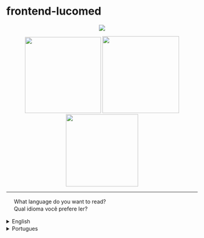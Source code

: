  # frontend-lucomed
 
<p align="center"><img src="https://user-images.githubusercontent.com/59120094/102135785-3a780680-3e37-11eb-9699-89333beda7e2.gif">
 </img>
</p> 
<p align="center">
 <img width="200px" src="https://user-images.githubusercontent.com/59120094/102145995-0278bf80-3e47-11eb-96db-35a9e1e5dfe3.jpg"></img>
 <img width="202px" src="https://user-images.githubusercontent.com/59120094/102146060-20debb00-3e47-11eb-8860-5b7f32663b91.jpg"></img>
 <img width="190px" src="https://user-images.githubusercontent.com/59120094/102146093-2b995000-3e47-11eb-88ca-2c88d1be8381.jpg"></img>
</p>
 
 ***
 
 <img width="16px" src="https://user-images.githubusercontent.com/59120094/102106902-e60d6080-3e0f-11eb-8528-ccc9c4fd3030.png"></img> What language do you want to read?
 <br>
 <img width="16px"  src="https://user-images.githubusercontent.com/59120094/102106566-80b96f80-3e0f-11eb-8fa3-5248a34b61e3.png"></img> Qual idioma você prefere ler?
 

<details>
<summary>English <img width="16px" src="https://user-images.githubusercontent.com/59120094/102106902-e60d6080-3e0f-11eb-8528-ccc9c4fd3030.png"></img> </summary>

## Introduction

This is a Front-end project of a homepage that may be used for medical services or hospitals. <br>
The name "Lucomed", it's fictional, was formed for the initials of the name of whom developed this website, the author Lucas Correia
<br>

[Demosntration](https://frontend-lucomed.vercel.app/)

## Install

for some features to work perfectly, it's recommended to use the "http-server", present as development on package.json

```
npm install
```
script start
```
npm start
```
<br>

## Components

seven components were used throughout the development of the page:

* Main banner, with action button on the right corner and a background image, on mobile version without image.

* Covid, one module that show current data about Covid in Brazil.

* Component with an image on the left and a text with button on the right

* Component with an imagem on the right and a text with button on the left

* Component with three cards on the center

* Remarketing stripe (button) reinforcing the main action click on the page, fixed in the end of the page.

* Footer

## Spec

The Spec was created on Figma it's available in the folder "content" on the project, with color pallet e text content.

## Other Resources

Covid component, collect data through "covid19 brazil api". To understand more details about implemetation and documentation of API click here

## Used library

* Bootstrap, grid. (CDN)
* Jquery. (CDN)


## Lighthouse chrome

<img width="600" src="https://user-images.githubusercontent.com/59120094/102157555-76729200-3e5e-11eb-85eb-bb253eb2da4c.PNG"/>


</details>

<details>
<summary>Portugues <img width="16px"  src="https://user-images.githubusercontent.com/59120094/102106566-80b96f80-3e0f-11eb-8fa3-5248a34b61e3.png"></img> </summary>

## Introdução

Este projeto é o front-end de uma homepage, pode ser usada para serviços hospitalares ou clinica medica.
<br>
O nome "Lucomed", é fictício, foi formado pelas as inicias do desenvolvedor de quem à produziu, o autor Lucas Correia.
<br>

<a href="https://frontend-lucomed.vercel.app/" target="_blank">veja a demonstração do projeto</a>

## Instalação

para que alguns recursos funcione perfeitamente, é recomendado a ultização do http-server, presente como devesenvolvimento no package.json.
```
npm install
```
script de inicialização
```
npm start
```
<br>

## Componentes

foi ultilizado sete componentes ao longo da pagina:

* Main Banner, com um botão de ação no canto direito e imagem ao fundo, na versão mobile sem imagem.

* Covid, um modulo que mostra dados atuais da covid no brasil.

* Módulo com imagem da esquerda e texto com botão na direita.

* Módulo com imagem da direita e texto com botão na esquerda.

* Módulo com três cards ao centro.

* Tarja(botão) de remarketing reforçando o clique de ação principal da pagina, fixa em baixo da pagina.

* Rodapé.

## Spec

A spec foi criada no figma e está disponivel na pasta "content" no projeto com a paleta de cores e conteudo textual.

## Bibliotecas usadas

* Bootstrap, foi ultilizada a grid. (CDN)
* Jquery. (CDN)

## Outros recursos

* Componente Covid, recebe dados através da API da "covid19 brazil api". <br>
Para entender mais detalhes sobre como implementar e documentação da API veja (neste repositório-"hiperlink").

## Lighthouse chrome

<img width="600" src="https://user-images.githubusercontent.com/59120094/102157555-76729200-3e5e-11eb-85eb-bb253eb2da4c.PNG"/>



</details>
